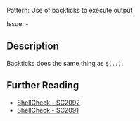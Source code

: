 Pattern: Use of backticks to execute output

Issue: -

## Description

Backticks does the same thing as `$(..)`.

## Further Reading

* [ShellCheck - SC2092](https://github.com/koalaman/shellcheck/wiki/SC2092)
* [ShellCheck - SC2091](https://github.com/koalaman/shellcheck/wiki/SC2091)
